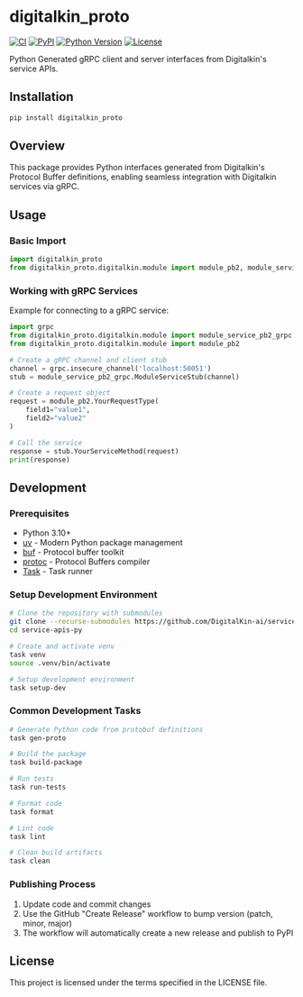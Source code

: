 # digitalkin_proto

[![CI](https://github.com/DigitalKin-ai/service-apis-py/actions/workflows/ci.yml/badge.svg)](https://github.com/DigitalKin-ai/service-apis-py/actions/workflows/ci.yml)
[![PyPI](https://img.shields.io/pypi/v/digitalkin_proto.svg)](https://pypi.org/project/digitalkin_proto/)
[![Python Version](https://img.shields.io/pypi/pyversions/digitalkin_proto.svg)](https://pypi.org/project/digitalkin_proto/)
[![License](https://img.shields.io/github/license/DigitalKin-ai/service-apis-py)](https://github.com/DigitalKin-ai/service-apis-py/blob/main/LICENSE)

Python Generated gRPC client and server interfaces from Digitalkin's service APIs.

## Installation

```bash
pip install digitalkin_proto
```

## Overview

This package provides Python interfaces generated from Digitalkin's Protocol Buffer definitions, enabling seamless integration with Digitalkin services via gRPC.

## Usage

### Basic Import

```python
import digitalkin_proto
from digitalkin_proto.digitalkin.module import module_pb2, module_service_pb2_grpc
```

### Working with gRPC Services

Example for connecting to a gRPC service:

```python
import grpc
from digitalkin_proto.digitalkin.module import module_service_pb2_grpc
from digitalkin_proto.digitalkin.module import module_pb2

# Create a gRPC channel and client stub
channel = grpc.insecure_channel('localhost:50051')
stub = module_service_pb2_grpc.ModuleServiceStub(channel)

# Create a request object
request = module_pb2.YourRequestType(
    field1="value1",
    field2="value2"
)

# Call the service
response = stub.YourServiceMethod(request)
print(response)
```

## Development

### Prerequisites

- Python 3.10+
- [uv](https://astral.sh/uv) - Modern Python package management
- [buf](https://buf.build/docs/installation) - Protocol buffer toolkit
- [protoc](https://grpc.io/docs/protoc-installation/) - Protocol Buffers compiler
- [Task](https://taskfile.dev/) - Task runner

### Setup Development Environment

```bash
# Clone the repository with submodules
git clone --recurse-submodules https://github.com/DigitalKin-ai/service-apis-py.git
cd service-apis-py

# Create and activate venv
task venv
source .venv/bin/activate

# Setup development environment
task setup-dev
```

### Common Development Tasks

```bash
# Generate Python code from protobuf definitions
task gen-proto

# Build the package
task build-package

# Run tests
task run-tests

# Format code
task format

# Lint code
task lint

# Clean build artifacts
task clean
```

### Publishing Process

1. Update code and commit changes
2. Use the GitHub "Create Release" workflow to bump version (patch, minor, major)
3. The workflow will automatically create a new release and publish to PyPI

## License

This project is licensed under the terms specified in the LICENSE file.